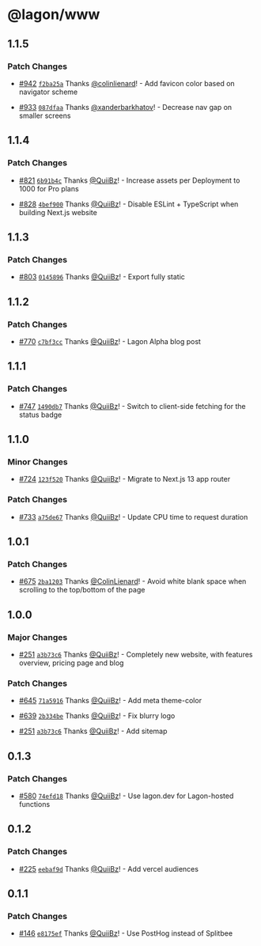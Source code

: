# @lagon/www

## 1.1.5

### Patch Changes

- [#942](https://github.com/lagonapp/lagon/pull/942) [`f2ba25a`](https://github.com/lagonapp/lagon/commit/f2ba25ae7dae8906518ead3229cad94b2398f594) Thanks [@colinlienard](https://github.com/colinlienard)! - Add favicon color based on navigator scheme

- [#933](https://github.com/lagonapp/lagon/pull/933) [`087dfaa`](https://github.com/lagonapp/lagon/commit/087dfaa972a1db308527549407faa9abcfaf1e4c) Thanks [@xanderbarkhatov](https://github.com/xanderbarkhatov)! - Decrease nav gap on smaller screens

## 1.1.4

### Patch Changes

- [#821](https://github.com/lagonapp/lagon/pull/821) [`6b91b4c`](https://github.com/lagonapp/lagon/commit/6b91b4ca976a09520c50c7d647400d1d43b692d2) Thanks [@QuiiBz](https://github.com/QuiiBz)! - Increase assets per Deployment to 1000 for Pro plans

* [#828](https://github.com/lagonapp/lagon/pull/828) [`4bef900`](https://github.com/lagonapp/lagon/commit/4bef9002e9bd5e633327158cad69fdac15dc5977) Thanks [@QuiiBz](https://github.com/QuiiBz)! - Disable ESLint + TypeScript when building Next.js website

## 1.1.3

### Patch Changes

- [#803](https://github.com/lagonapp/lagon/pull/803) [`0145896`](https://github.com/lagonapp/lagon/commit/0145896f3276b44f5e4fef83869f3322f85658fa) Thanks [@QuiiBz](https://github.com/QuiiBz)! - Export fully static

## 1.1.2

### Patch Changes

- [#770](https://github.com/lagonapp/lagon/pull/770) [`c7bf3cc`](https://github.com/lagonapp/lagon/commit/c7bf3ccd7f7ea6870cd44e513849cfe7488c0321) Thanks [@QuiiBz](https://github.com/QuiiBz)! - Lagon Alpha blog post

## 1.1.1

### Patch Changes

- [#747](https://github.com/lagonapp/lagon/pull/747) [`1490db7`](https://github.com/lagonapp/lagon/commit/1490db74df0a1a8b94c0df67a3d6174b5d26af21) Thanks [@QuiiBz](https://github.com/QuiiBz)! - Switch to client-side fetching for the status badge

## 1.1.0

### Minor Changes

- [#724](https://github.com/lagonapp/lagon/pull/724) [`123f520`](https://github.com/lagonapp/lagon/commit/123f5202d6f728192f3f2bc8233ee678b9dfe1ff) Thanks [@QuiiBz](https://github.com/QuiiBz)! - Migrate to Next.js 13 app router

### Patch Changes

- [#733](https://github.com/lagonapp/lagon/pull/733) [`a75de67`](https://github.com/lagonapp/lagon/commit/a75de673cae0e7d2b2ef140b0e54df63875db27a) Thanks [@QuiiBz](https://github.com/QuiiBz)! - Update CPU time to request duration

## 1.0.1

### Patch Changes

- [#675](https://github.com/lagonapp/lagon/pull/675) [`2ba1203`](https://github.com/lagonapp/lagon/commit/2ba12035c36f08c75ca3e32ea7f2b76b5093edc7) Thanks [@ColinLienard](https://github.com/ColinLienard)! - Avoid white blank space when scrolling to the top/bottom of the page

## 1.0.0

### Major Changes

- [#251](https://github.com/lagonapp/lagon/pull/251) [`a3b73c6`](https://github.com/lagonapp/lagon/commit/a3b73c623136db5a4840e1d43138ecd96b66059e) Thanks [@QuiiBz](https://github.com/QuiiBz)! - Completely new website, with features overview, pricing page and blog

### Patch Changes

- [#645](https://github.com/lagonapp/lagon/pull/645) [`71a5916`](https://github.com/lagonapp/lagon/commit/71a59167df17706d731d76a300fc74196eacee80) Thanks [@QuiiBz](https://github.com/QuiiBz)! - Add meta theme-color

* [#639](https://github.com/lagonapp/lagon/pull/639) [`2b334be`](https://github.com/lagonapp/lagon/commit/2b334bebabff90fb3a5a9d0d473a26ea6498580d) Thanks [@QuiiBz](https://github.com/QuiiBz)! - Fix blurry logo

- [#251](https://github.com/lagonapp/lagon/pull/251) [`a3b73c6`](https://github.com/lagonapp/lagon/commit/a3b73c623136db5a4840e1d43138ecd96b66059e) Thanks [@QuiiBz](https://github.com/QuiiBz)! - Add sitemap

## 0.1.3

### Patch Changes

- [#580](https://github.com/lagonapp/lagon/pull/580) [`74efd18`](https://github.com/lagonapp/lagon/commit/74efd186f97b86dd085c7a90e1f35c78507f5bbe) Thanks [@QuiiBz](https://github.com/QuiiBz)! - Use lagon.dev for Lagon-hosted functions

## 0.1.2

### Patch Changes

- [#225](https://github.com/lagonapp/lagon/pull/225) [`eebaf9d`](https://github.com/lagonapp/lagon/commit/eebaf9d535c9376cdccacb5a7578eae30835c9e1) Thanks [@QuiiBz](https://github.com/QuiiBz)! - Add vercel audiences

## 0.1.1

### Patch Changes

- [#146](https://github.com/lagonapp/lagon/pull/146) [`e8175ef`](https://github.com/lagonapp/lagon/commit/e8175effa1e3ccaaa673e60bfba4fcb9376cc15d) Thanks [@QuiiBz](https://github.com/QuiiBz)! - Use PostHog instead of Splitbee
